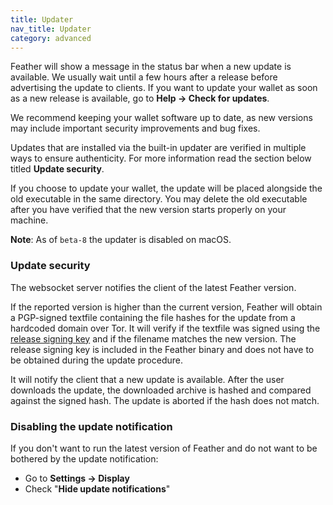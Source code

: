 ```yaml
---
title: Updater
nav_title: Updater
category: advanced
---
```


Feather will show a message in the status bar when a new update is available. We usually wait until a few hours after a release before advertising the update to clients. If you want to update your wallet as soon as a new release is available, go to **Help → Check for updates**.

We recommend keeping your wallet software up to date, as new versions may include important security improvements and bug fixes.

Updates that are installed via the built-in updater are verified in multiple ways to ensure authenticity. For more information read the section below titled **Update security**.

If you choose to update your wallet, the update will be placed alongside the old executable in the same directory. You may delete the old executable after you have verified that the new version starts properly on your machine.

**Note**: As of `beta-8` the updater is disabled on macOS.

### Update security

The websocket server notifies the client of the latest Feather version.

If the reported version is higher than the current version, Feather will obtain a PGP-signed textfile containing the file hashes for the update from a hardcoded domain over Tor. It will verify if the textfile was signed using the [release signing key](https://raw.githubusercontent.com/feather-wallet/feather/master/utils/pubkeys/featherwallet.asc) and if the filename matches the new version. The release signing key is included in the Feather binary and does not have to be obtained during the update procedure.

It will notify the client that a new update is available. After the user downloads the update, the downloaded archive is hashed and compared against the signed hash. The update is aborted if the hash does not match.


### Disabling the update notification

If you don't want to run the latest version of Feather and do not want to be bothered by the update notification:

- Go to **Settings → Display**
- Check "**Hide update notifications**"